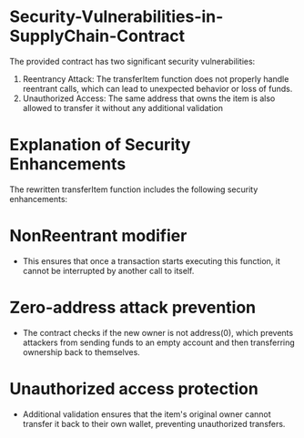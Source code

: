 # Security-Vulnerabilities-in-SupplyChain-Contract
The provided contract has two significant security vulnerabilities:
1. Reentrancy Attack: The transferItem function does not properly handle reentrant calls, which can lead to unexpected behavior or loss of funds.
2. Unauthorized Access: The same address that owns the item is also allowed to transfer it without any additional validation
# Explanation of Security Enhancements
The rewritten transferItem function includes the following security enhancements:
# NonReentrant modifier
  - This ensures that once a transaction starts executing this function, it cannot be interrupted by another call to itself.
#	Zero-address attack prevention
  - The contract checks if the new owner is not address(0), which prevents attackers from sending funds to an empty account and then transferring ownership back to themselves.
#	Unauthorized access protection
- Additional validation ensures that the item's original owner cannot transfer it back to their own wallet, preventing unauthorized transfers.


